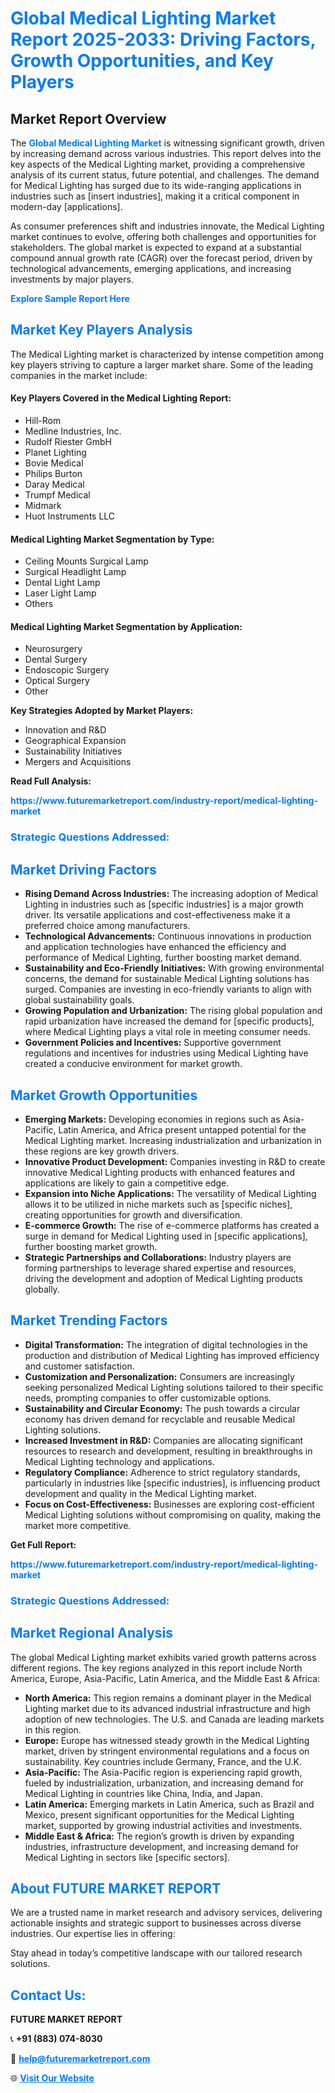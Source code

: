<h1 style="color: #007BFF;">Global Medical Lighting Market Report 2025-2033: Driving Factors, Growth Opportunities, and Key Players</h1>

<section id="overview">
<h2>Market Report Overview</h2>
<p>The <a href="https://www.futuremarketreport.com/industry-report/medical-lighting-market" style="color: #007BFF; text-decoration: none;"><strong>Global Medical Lighting Market</strong></a> is witnessing significant growth, driven by increasing demand across various industries. This report delves into the key aspects of the Medical Lighting market, providing a comprehensive analysis of its current status, future potential, and challenges. The demand for Medical Lighting has surged due to its wide-ranging applications in industries such as [insert industries], making it a critical component in modern-day [applications].</p>
<p>As consumer preferences shift and industries innovate, the Medical Lighting market continues to evolve, offering both challenges and opportunities for stakeholders. The global market is expected to expand at a substantial compound annual growth rate (CAGR) over the forecast period, driven by technological advancements, emerging applications, and increasing investments by major players.</p>
</section>

<section id="overview">
<p><a href="https://www.futuremarketreport.com/request-sample/reportId=60270" style="color: #007BFF; text-decoration: none;"><strong>Explore Sample Report Here</strong></a></p>
</section>

<section id="key-players">
<h2 style="color: #007BFF;">Market Key Players Analysis</h2>
<p>The Medical Lighting market is characterized by intense competition among key players striving to capture a larger market share. Some of the leading companies in the market include:</p>
<h4>Key Players Covered in the Medical Lighting Report:</h4>
<ul><li>Hill-Rom</li><li>Medline Industries, Inc.</li><li>Rudolf Riester GmbH</li><li>Planet Lighting</li><li>Bovie Medical</li><li>Philips Burton</li><li>Daray Medical</li><li>Trumpf Medical</li><li>Midmark</li><li>Huot Instruments LLC</li></ul>
<h4>Medical Lighting Market Segmentation by Type:</h4>
<ul><li>Ceiling Mounts Surgical Lamp</li><li>Surgical Headlight Lamp</li><li>Dental Light Lamp</li><li>Laser Light Lamp</li><li>Others</li></ul>

<h4>Medical Lighting Market Segmentation by Application:</h4>
<ul><li>Neurosurgery</li><li>Dental Surgery</li><li>Endoscopic Surgery</li><li>Optical Surgery</li><li>Other</li></ul>
<p><strong>Key Strategies Adopted by Market Players:</strong></p>
<ul>
<li>Innovation and R&D</li>
<li>Geographical Expansion</li>
<li>Sustainability Initiatives</li>
<li>Mergers and Acquisitions</li>
</ul>
</section>

<section>
<p><strong>Read Full Analysis: </strong></p><a href="https://www.futuremarketreport.com/industry-report/medical-lighting-market" style="color: #007BFF; text-decoration: none;"><strong>https://www.futuremarketreport.com/industry-report/medical-lighting-market</strong></a>
<h3 style="color: #007BFF;">Strategic Questions Addressed:</h3>
</section>

<section id="driving-factors">
<h2 style="color: #007BFF;">Market Driving Factors</h2>
<ul>
<li><strong>Rising Demand Across Industries:</strong> The increasing adoption of Medical Lighting in industries such as [specific industries] is a major growth driver. Its versatile applications and cost-effectiveness make it a preferred choice among manufacturers.</li>
<li><strong>Technological Advancements:</strong> Continuous innovations in production and application technologies have enhanced the efficiency and performance of Medical Lighting, further boosting market demand.</li>
<li><strong>Sustainability and Eco-Friendly Initiatives:</strong> With growing environmental concerns, the demand for sustainable Medical Lighting solutions has surged. Companies are investing in eco-friendly variants to align with global sustainability goals.</li>
<li><strong>Growing Population and Urbanization:</strong> The rising global population and rapid urbanization have increased the demand for [specific products], where Medical Lighting plays a vital role in meeting consumer needs.</li>
<li><strong>Government Policies and Incentives:</strong> Supportive government regulations and incentives for industries using Medical Lighting have created a conducive environment for market growth.</li>
</ul>
</section>

<section id="growth-opportunities">
<h2 style="color: #007BFF;">Market Growth Opportunities</h2>
<ul>
<li><strong>Emerging Markets:</strong> Developing economies in regions such as Asia-Pacific, Latin America, and Africa present untapped potential for the Medical Lighting market. Increasing industrialization and urbanization in these regions are key growth drivers.</li>
<li><strong>Innovative Product Development:</strong> Companies investing in R&D to create innovative Medical Lighting products with enhanced features and applications are likely to gain a competitive edge.</li>
<li><strong>Expansion into Niche Applications:</strong> The versatility of Medical Lighting allows it to be utilized in niche markets such as [specific niches], creating opportunities for growth and diversification.</li>
<li><strong>E-commerce Growth:</strong> The rise of e-commerce platforms has created a surge in demand for Medical Lighting used in [specific applications], further boosting market growth.</li>
<li><strong>Strategic Partnerships and Collaborations:</strong> Industry players are forming partnerships to leverage shared expertise and resources, driving the development and adoption of Medical Lighting products globally.</li>
</ul>
</section>

<section id="trending-factors">
<h2 style="color: #007BFF;">Market Trending Factors</h2>
<ul>
<li><strong>Digital Transformation:</strong> The integration of digital technologies in the production and distribution of Medical Lighting has improved efficiency and customer satisfaction.</li>
<li><strong>Customization and Personalization:</strong> Consumers are increasingly seeking personalized Medical Lighting solutions tailored to their specific needs, prompting companies to offer customizable options.</li>
<li><strong>Sustainability and Circular Economy:</strong> The push towards a circular economy has driven demand for recyclable and reusable Medical Lighting solutions.</li>
<li><strong>Increased Investment in R&D:</strong> Companies are allocating significant resources to research and development, resulting in breakthroughs in Medical Lighting technology and applications.</li>
<li><strong>Regulatory Compliance:</strong> Adherence to strict regulatory standards, particularly in industries like [specific industries], is influencing product development and quality in the Medical Lighting market.</li>
<li><strong>Focus on Cost-Effectiveness:</strong> Businesses are exploring cost-efficient Medical Lighting solutions without compromising on quality, making the market more competitive.</li>
</ul>
</section>

<section>
<p><strong>Get Full Report: </strong></p><a href="https://www.futuremarketreport.com/industry-report/medical-lighting-market" style="color: #007BFF; text-decoration: none;"><strong>https://www.futuremarketreport.com/industry-report/medical-lighting-market</strong></a>
<h3 style="color: #007BFF;">Strategic Questions Addressed:</h3>
</section>


<section id="regional-analysis">
<h2 style="color: #007BFF;">Market Regional Analysis</h2>
<p>The global Medical Lighting market exhibits varied growth patterns across different regions. The key regions analyzed in this report include North America, Europe, Asia-Pacific, Latin America, and the Middle East & Africa:</p>
<ul>
<li><strong>North America:</strong> This region remains a dominant player in the Medical Lighting market due to its advanced industrial infrastructure and high adoption of new technologies. The U.S. and Canada are leading markets in this region.</li>
<li><strong>Europe:</strong> Europe has witnessed steady growth in the Medical Lighting market, driven by stringent environmental regulations and a focus on sustainability. Key countries include Germany, France, and the U.K.</li>
<li><strong>Asia-Pacific:</strong> The Asia-Pacific region is experiencing rapid growth, fueled by industrialization, urbanization, and increasing demand for Medical Lighting in countries like China, India, and Japan.</li>
<li><strong>Latin America:</strong> Emerging markets in Latin America, such as Brazil and Mexico, present significant opportunities for the Medical Lighting market, supported by growing industrial activities and investments.</li>
<li><strong>Middle East & Africa:</strong> The region’s growth is driven by expanding industries, infrastructure development, and increasing demand for Medical Lighting in sectors like [specific sectors].</li>
</ul>
</section>

<footer>
<h2 style="color: #007BFF;">About FUTURE MARKET REPORT</h2>
<p>We are a trusted name in market research and advisory services, delivering actionable insights and strategic support to businesses across diverse industries. Our expertise lies in offering:</p>

<p>Stay ahead in today’s competitive landscape with our tailored research solutions.</p>

<h2 style="color: #007BFF;">Contact Us:</h2>
<p><strong>FUTURE MARKET REPORT</strong></p>
<p>📞 <strong>+91 (883) 074-8030</strong></p>
<p>📧 <strong><a href="mailto:help@futuremarketreport.com" style="color: #007BFF;">help@futuremarketreport.com</a></strong></p>
<p>🌐 <strong><a href="https://www.futuremarketreport.com/" style="color: #007BFF;">Visit Our Website</a></strong></p>
</footer>